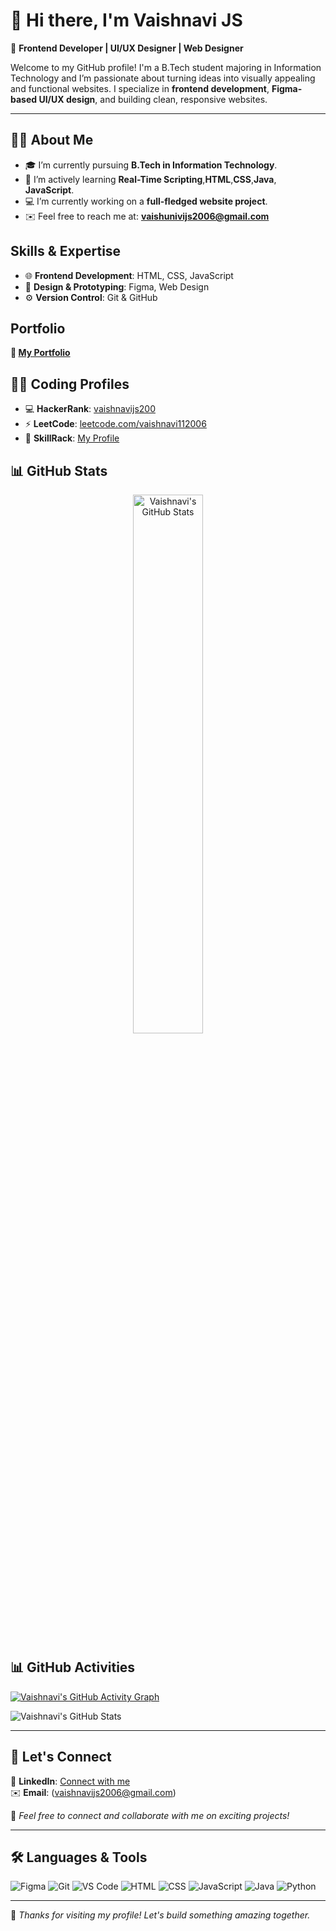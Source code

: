 # 👋 Hi there, I'm Vaishnavi JS 

🎨 **Frontend Developer | UI/UX Designer | Web Designer**

Welcome to my GitHub profile! I'm a B.Tech student majoring in Information Technology and I’m passionate about turning ideas into visually appealing and functional websites. I specialize in **frontend development**, **Figma-based UI/UX design**, and building clean, responsive websites.

---

## 🙋‍♀️ About Me

- 🎓 I’m currently pursuing **B.Tech in Information Technology**.
- 🌱 I’m actively learning **Real-Time Scripting**,**HTML**,**CSS**,**Java**, **JavaScript**.
- 💻 I’m currently working on a **full-fledged website project**.
- ✉️ Feel free to reach me at: **vaishunivijs2006@gmail.com**


##  Skills & Expertise

- 🌐 **Frontend Development**: HTML, CSS, JavaScript
- 🎨 **Design & Prototyping**: Figma, Web Design
- ⚙️ **Version Control**: Git & GitHub


##  Portfolio
 
**🔗 [My Portfolio](https://www.figma.com/proto/4mYE0vDI2ypNKBAsdICAvi/Untitled?node-id=1-15&starting-point-node-id=1%3A15&t=jguuFp8wzOEvSwpg-1)**  


## 👩‍💻 Coding Profiles

- 💻 **HackerRank**: [vaishnavijs200](https://www.hackerrank.com/profile/vaishnavijs200)  
- ⚡ **LeetCode**: [leetcode.com/vaishnavi112006](https://leetcode.com/vaishnavi112006)  
- 🧠 **SkillRack**: [My Profile](http://www.skillrack.com/profile/532504/af5f30537fe42e3de8f2df2f37b5be9707e8659d)


## 📊 GitHub Stats

<p align="center">
  <img 
    src="https://github-readme-stats.vercel.app/api?username=vaishnavi-vaishnavi&show_icons=true&count_private=true&theme=gradient&border_radius=10&hide=prs,contribs&hide_border=false" 
    width="47%"
    alt="Vaishnavi's GitHub Stats" 
  />
</p>


## 📊 GitHub Activities

[![Vaishnavi's GitHub Activity Graph](https://github-readme-activity-graph.vercel.app/graph?username=vaishnavi-vaishnav&bg_color=050505&color=f8f7f8&line=25c144&point=eee3e3&area=true&hide_border=true)](https://github.com/ashutosh00710/github-readme-activity-graph)

![Vaishnavi's GitHub Stats](https://github-readme-stats.vercel.app/api?username=vaishnavi-vaishnav&theme=dark&hide_border=false&include_all_commits=true&count_private=true)

---

## 🔗 Let's Connect

📌 **LinkedIn**: [Connect with me](https://www.linkedin.com/in/vaishnavi-js200611?utm_source=share&utm_campaign=share_via&utm_content=profile&utm_medium=android_app)  
✉️ **Email**: (vaishnavijs2006@gmail.com)

💬 *Feel free to connect and collaborate with me on exciting projects!*

---

## 🛠️ Languages & Tools

![Figma](https://img.shields.io/badge/Figma-F24E1E?style=for-the-badge&logo=figma&logoColor=white)
![Git](https://img.shields.io/badge/Git-F05032?style=for-the-badge&logo=git&logoColor=white)
![VS Code](https://img.shields.io/badge/VS%20Code-007ACC?style=for-the-badge&logo=visual-studio-code&logoColor=white)
![HTML](https://img.shields.io/badge/HTML-E34F26?style=for-the-badge&logo=html5&logoColor=white)
![CSS](https://img.shields.io/badge/CSS-1572B6?style=for-the-badge&logo=css3&logoColor=white)
![JavaScript](https://img.shields.io/badge/JavaScript-FFD43B?style=for-the-badge&logo=javascript&logoColor=black)
![Java](https://img.shields.io/badge/Java-007396?style=for-the-badge&logo=java&logoColor=white)
![Python](https://img.shields.io/badge/Python-3776AB?style=for-the-badge&logo=python&logoColor=white)

---

🌟 *Thanks for visiting my profile! Let's build something amazing together.*
